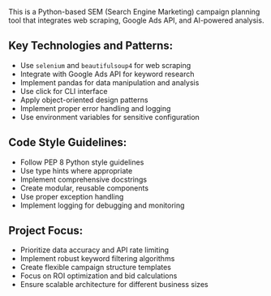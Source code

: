 <!-- Use this file to provide workspace-specific custom instructions to Copilot. For more details, visit https://code.visualstudio.com/docs/copilot/copilot-customization#_use-a-githubcopilotinstructionsmd-file -->

This is a Python-based SEM (Search Engine Marketing) campaign planning tool that integrates web scraping, Google Ads API, and AI-powered analysis.

## Key Technologies and Patterns:
- Use `selenium` and `beautifulsoup4` for web scraping
- Integrate with Google Ads API for keyword research
- Implement pandas for data manipulation and analysis
- Use click for CLI interface
- Apply object-oriented design patterns
- Implement proper error handling and logging
- Use environment variables for sensitive configuration

## Code Style Guidelines:
- Follow PEP 8 Python style guidelines
- Use type hints where appropriate
- Implement comprehensive docstrings
- Create modular, reusable components
- Use proper exception handling
- Implement logging for debugging and monitoring

## Project Focus:
- Prioritize data accuracy and API rate limiting
- Implement robust keyword filtering algorithms
- Create flexible campaign structure templates
- Focus on ROI optimization and bid calculations
- Ensure scalable architecture for different business sizes
